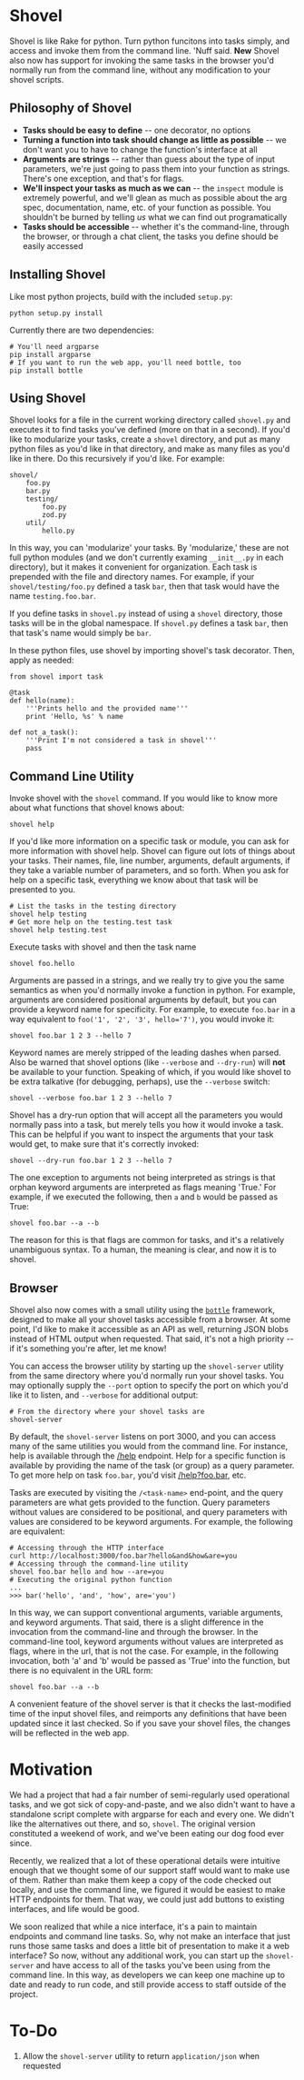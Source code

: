 Shovel
======

Shovel is like Rake for python. Turn python funcitons into tasks simply, and 
access and invoke them from the command line. 'Nuff said. __New__ Shovel also
now has support for invoking the same tasks in the browser you'd normally run
from the command line, without any modification to your shovel scripts.

Philosophy of Shovel
--------------------

- __Tasks should be easy to define__ -- one decorator, no options
- __Turning a function into task should change as little as possible__ -- 
	we don't want you to have to change the function's interface at all
- __Arguments are strings__ -- rather than guess about the type of input
	parameters, we're just going to pass them into your function as strings.
	There's one exception, and that's for flags.
- __We'll inspect your tasks as much as we can__ -- the `inspect` module is
	extremely powerful, and we'll glean as much as possible about the arg
	spec, documentation, name, etc. of your function as possible. You 
	shouldn't be burned by telling _us_ what we can find out programatically
- __Tasks should be accessible__ -- whether it's the command-line, through
	the browser, or through a chat client, the tasks you define should be 
	easily accessed

Installing Shovel
-----------------

Like most python projects, build with the included `setup.py`:

	python setup.py install

Currently there are two dependencies:

	# You'll need argparse
	pip install argparse
	# If you want to run the web app, you'll need bottle, too
	pip install bottle

Using Shovel
------------

Shovel looks for a file in the current working directory called `shovel.py`
and executes it to find tasks you've defined (more on that in a second). If
you'd like to modularize your tasks, create a `shovel` directory, and put
as many python files as you'd like in that directory, and make as many files
as you'd like in there. Do this recursively if you'd like. For example:

	shovel/
		foo.py
		bar.py
		testing/
			foo.py
			zod.py
		util/
			hello.py

In this way, you can 'modularize' your tasks. By 'modularize,' these are not
full python modules (and we don't currently examing `__init__.py` in each 
directory), but it makes it convenient for organization. Each task is prepended
with the file and directory names. For example, if your `shovel/testing/foo.py`
defined a task `bar`, then that task would have the name `testing.foo.bar`.

If you define tasks in `shovel.py` instead of using a `shovel` directory, those
tasks will be in the global namespace. If `shovel.py` defines a task `bar`, then
that task's name would simply be `bar`.

In these python files, use shovel by importing shovel's task decorator. Then,
apply as needed:

	from shovel import task
	
	@task
	def hello(name):
		'''Prints hello and the provided name'''
		print 'Hello, %s' % name
	
	def not_a_task():
		'''Print I'm not considered a task in shovel'''
		pass

Command Line Utility
--------------------

Invoke shovel with the `shovel` command. If you would like to know more about
what functions that shovel knows about:

	shovel help

If you'd like more information on a specific task or module, you can ask for
more information with shovel help. Shovel can figure out lots of things about
your tasks. Their names, file, line number, arguments, default arguments, if
they take a variable number of parameters, and so forth. When you ask for help
on a specific task, everything we know about that task will be presented to you.

	# List the tasks in the testing directory
	shovel help testing
	# Get more help on the testing.test task
	shovel help testing.test

Execute tasks with shovel and then the task name

	shovel foo.hello

Arguments are passed in a strings, and we really try to give you the same
semantics as when you'd normally invoke a function in python. For example,
arguments are considered positional arguments by default, but you can provide
a keyword name for specificity. For example, to execute `foo.bar` in a way
equivalent to `foo('1', '2', '3', hello='7')`, you would invoke it:

	shovel foo.bar 1 2 3 --hello 7

Keyword names are merely stripped of the leading dashes when parsed. Also
be warned that shovel options (like `--verbose` and `--dry-run`) will __not__
be available to your function. Speaking of which, if you would like shovel
to be extra talkative (for debugging, perhaps), use the `--verbose` switch:

	shovel --verbose foo.bar 1 2 3 --hello 7

Shovel has a dry-run option that will accept all the parameters you would 
normally pass into a task, but merely tells you how it would invoke a task.
This can be helpful if you want to inspect the arguments that your task 
would get, to make sure that it's correctly invoked:

	shovel --dry-run foo.bar 1 2 3 --hello 7

The one exception to arguments not being interpreted as strings is that 
orphan keyword arguments are interpreted as flags meaning 'True.' For example,
if we executed the following, then `a` and `b` would be passed as True:

	shovel foo.bar --a --b

The reason for this is that flags are common for tasks, and it's a relatively
unambiguous syntax. To a human, the meaning is clear, and now it is to shovel.

Browser
-------

Shovel also now comes with a small utility using the [`bottle`](http://bottlepy.org/docs/dev/)
framework, designed to make all your shovel tasks accessible from a browser.
At some point, I'd like to make it accessible as an API as well, returning 
JSON blobs instead of HTML output when requested. That said, it's not a high
priority -- if it's something you're after, let me know!

You can access the browser utility by starting up the `shovel-server` utility
from the same directory where you'd normally run your shovel tasks. You may 
optionally supply the `--port` option to specify the port on which you'd like
it to listen, and `--verbose` for additional output:

	# From the directory where your shovel tasks are
	shovel-server

By default, the `shovel-server` listens on port 3000, and you can access many
of the same utilities you would from the command line. For instance, help is
available through the [/help](http://localhost:3000/help) endpoint. Help for
a specific function is available by providing the name of the task (or group)
as a query parameter. To get more help on task `foo.bar`, you'd visit
[/help?foo.bar](http://localhost:3000/help?foo.bar), etc.

Tasks are executed by visiting the `/<task-name>` end-point, and the query 
parameters are what gets provided to the function. Query parameters without
values are considered to be positional, and query parameters with values are
considered to be keyword arguments. For example, the following are equivalent:

	# Accessing through the HTTP interface
	curl http://localhost:3000/foo.bar?hello&and&how&are=you
	# Accessing through the command-line utility
	shovel foo.bar hello and how --are=you
	# Executing the original python function
	...
	>>> bar('hello', 'and', 'how', are='you')

In this way, we can support conventional arguments, variable arguments, and
keyword arguments. That said, there is a slight difference in the invocation
from the command-line and through the browser. In the command-line tool, 
keyword arguments without values are interpreted as flags, where in the url,
that is not the case. For example, in the following invocation, both 'a' and
'b' would be passed as 'True' into the function, but there is no equivalent
in the URL form:

	shovel foo.bar --a --b

A convenient feature of the shovel server is that it checks the last-modified
time of the input shovel files, and reimports any definitions that have been
updated since it last checked. So if you save your shovel files, the changes
will be reflected in the web app.

Motivation
==========

We had a project that had a fair number of semi-regularly used operational 
tasks, and we got sick of copy-and-paste, and we also didn't want to have
a standalone script complete with argparse for each and every one. We didn't
like the alternatives out there, and so, `shovel`. The original version 
constituted a weekend of work, and we've been eating our dog food ever since.

Recently, we realized that a lot of these operational details were intuitive
enough that we thought some of our support staff would want to make use of
them. Rather than make them keep a copy of the code checked out locally, and
use the command line, we figured it would be easiest to make HTTP endpoints
for them. That way, we could just add buttons to existing interfaces, and life
would be good.

We soon realized that while a nice interface, it's a pain to maintain endpoints
and command line tasks. So, why not make an interface that just runs those
same tasks and does a little bit of presentation to make it a web interface?
So now, without any additional work, you can start up the `shovel-server` and
have access to all of the tasks you've been using from the command line. In
this way, as developers we can keep one machine up to date and ready to run
code, and still provide access to staff outside of the project.

To-Do
=====

1. Allow the `shovel-server` utility to return `application/json` when requested